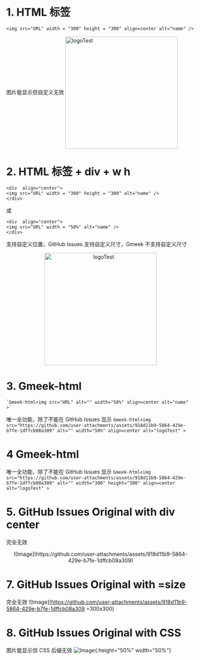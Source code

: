 # 1. HTML 标签
```
<img src="URL" width = "300" height = "300" align=center alt="name" />
```
图片能显示但自定义无效
<img src="https://github.com/user-attachments/assets/918d11b9-5864-429e-b7fe-1dffcb08a309" width = "300" height = "300" align=center alt="logoTest" />

# 2. HTML 标签 + div + w h
```
<div  align="center">    
<img src="URL" width = "300" height = "300" alt="name" />
</div>
```
或
```
<div  align="center">    
<img src="URL" width = "50%" alt="name" />
</div>
```
支持自定义位置，GitHub Issues 支持自定义尺寸，Gmeek 不支持自定义尺寸
<div  align="center">    
<img src="https://github.com/user-attachments/assets/918d11b9-5864-429e-b7fe-1dffcb08a309" width = "300" height = "300" alt="logoTest" />
</div>


# 3. Gmeek-html
```
`Gmeek-html<img src="URL" alt="" width="50%" align=center alt="name" >`
```
唯一全功能，除了不能在 GitHub Issues 显示
`Gmeek-html<img src="https://github.com/user-attachments/assets/918d11b9-5864-429e-b7fe-1dffcb08a309" alt="" width="50%" align=center alt="logoTest" >`

# 4 Gmeek-html
唯一全功能，除了不能在 GitHub Issues 显示
`Gmeek-html<img src="https://github.com/user-attachments/assets/918d11b9-5864-429e-b7fe-1dffcb08a309" alt="" width="300" height="300" align=center alt="logoTest" >`


# 5. GitHub Issues Original with div center
完全无效
<div  align="center">    
![Image](https://github.com/user-attachments/assets/918d11b9-5864-429e-b7fe-1dffcb08a309)
</div>

# 7. GitHub Issues Original with =size
完全无效
![Image](https://github.com/user-attachments/assets/918d11b9-5864-429e-b7fe-1dffcb08a309 =300x300)

# 8. GitHub Issues Original with CSS
图片能显示但 CSS 后缀无效
![Image](https://github.com/user-attachments/assets/918d11b9-5864-429e-b7fe-1dffcb08a309){:height="50%" width="50%"}







